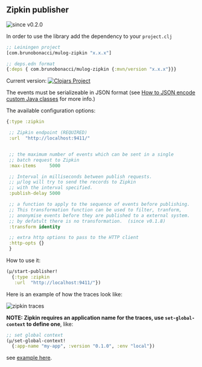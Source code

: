## Zipkin publisher
![since v0.2.0](https://img.shields.io/badge/since-v0.2.0-brightgreen)

In order to use the library add the dependency to your `project.clj`

``` clojure
;; Leiningen project
[com.brunobonacci/mulog-zipkin "x.x.x"]

;; deps.edn format
{:deps { com.brunobonacci/mulog-zipkin {:mvn/version "x.x.x"}}}
```
Current version: [![Clojars Project](https://img.shields.io/clojars/v/com.brunobonacci/mulog-zipkin.svg)](https://clojars.org/com.brunobonacci/mulog-zipkin)

The events must be serializeable in JSON format (see [How to JSON encode custom Java classes](/doc/json-encode.md) for more info.)

The available configuration options:

``` clojure
{:type :zipkin

 ;; Zipkin endpoint (REQUIRED)
 :url  "http://localhost:9411/"


 ;; the maximum number of events which can be sent in a single
 ;; batch request to Zipkin
 :max-items     5000

 ;; Interval in milliseconds between publish requests.
 ;; μ/log will try to send the records to Zipkin
 ;; with the interval specified.
 :publish-delay 5000

 ;; a function to apply to the sequence of events before publishing.
 ;; This transformation function can be used to filter, tranform,
 ;; anonymise events before they are published to a external system.
 ;; by defatult there is no transformation.  (since v0.1.8)
 :transform identity

 ;; extra http options to pass to the HTTP client
 :http-opts {}
 }

```

How to use it:

``` clojure
(μ/start-publisher!
  {:type :zipkin
   :url  "http://localhost:9411/"})
```

Here is an example of how the traces look like:

![zipkin traces](../images/nested-traces.png)


**NOTE: Zipkin requires an application name for the traces, use
`set-global-context` to define one**, like:

``` clojure
;; set global context
(μ/set-global-context!
  {:app-name "my-app", :version "0.1.0", :env "local"})
```

see [example here](https://github.com/BrunoBonacci/mulog/blob/master/examples/roads-disruptions/src/com/brunobonacci/disruptions/main.clj#L44-L46).
